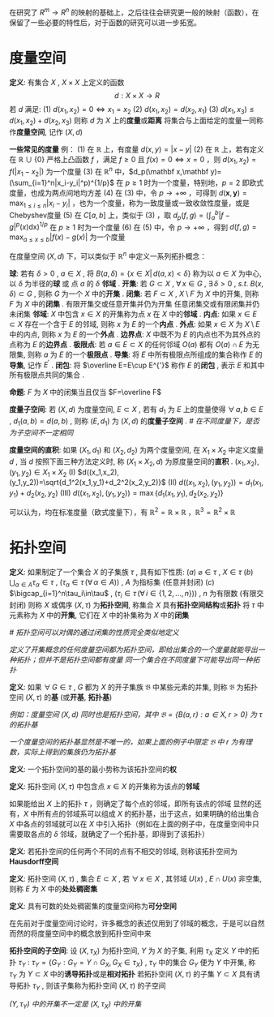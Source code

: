 在研究了 $R^m\to R^n$ 的映射的基础上，之后往往会研究更一般的映射（函数），在保留了一些必要的特性后，对于函数的研究可以进一步拓宽。
# 度量空间

**定义**: 有集合 $X$ , $X\times X$ 上定义的函数$$d:X\times X\to R$$ 若 $d$ 满足: 
	$(1)$ $d(x_1,x_2)=0\iff x_1=x_2$
	$(2)$ $d(x_1,x_2)=d(x_2,x_1)$
	$(3)$ $d(x_1,x_3)\leq d(x_1,x_2)+d(x_2,x_3)$ 
则称 $d$ 为 $X$ 上的**度量**或**距离**
将集合与上面给定的度量一同称作**度量空间**, 记作 $(X,d)$

 **一些常见的度量**
例：
	$(1)$ 在 $\mathbb R$ 上，有度量 $d(x,y)=|x-y|$
	$(2)$ 在 $\mathbb R$ 上，若有定义在 $\mathbb R\cup\{0\}$ 严格上凸函数 $f$ ，满足 $f\geq0$ 且 $f(x)=0\iff x=0$ ，则 $d(x_1,x_2)=f(|x_1-x_2|)$ 为一个度量
	$(3)$ 在 $\mathbb R^n$ 中，$d_p(\mathbf x,\mathbf y)=(\sum_{i=1}^n|x_i-y_i|^p)^{1/p}$ 在 $p\geq1$ 时为一个度量，特别地，$p=2$ 即欧式度量，也成为两点间地均方差
	$(4)$ 在 $(3)$ 中，令 $p\to+\infty$ ，可得到 $d(\mathbf x,\mathbf y)=\max_{1\leq i\leq n}|x_i-y_i|$ ，也为一个度量，称为一致度量或一致收敛性度量，或是Chebyshev度量
	$(5)$ 在 $C[a,b]$ 上，类似于 $(3)$ ，取 $d_p(f,g)=(\int_a^b|f-g|^p(x)\mathrm{dx})^{1/p}$ 在 $p\geq1$ 时为一个度量
	$(6)$ 在 $(5)$ 中，令 $p\to+\infty$ ，得到 $d(f,g)=\max_{a\leq x\leq b}|f(x)-g(x)|$ 为一个度量

在度量空间 $(X,d)$ 下，可以类似于 $\mathbb R^n$ 中定义一系列拓扑概念：

**球**: 若有 $\delta>0$ , $a\in X$ , 将 $B(a,\delta)=\{x\in X|\,d(a,x)<\delta\}$  称为以 $a\in X$ 为中心, 以 $\delta$ 为半径的**球** 或 点 $a$ 的 $\delta$ **邻域** .
**开集**: 若 $G\subset X$ , $\forall\,x\in G$ , $\exists\,\delta>0$ , $s.t.$ $B(x,\delta)\subset G$ , 则称 $G$ 为一个 $X$ 中的**开集** .
**闭集**: 若 $F\subset X$ , $X\setminus F$ 为 $X$ 中的开集, 则称 $F$ 为 $X$ 中的**闭集** .
   有限开集交或任意开集并仍为开集
   任意闭集交或有限闭集并仍未闭集
**邻域**: $X$ 中包含 $x\in X$ 的开集称为点 $x$ 在 $X$ 中的**邻域** .
**内点**: 如果 $x\in E\subset X$ 存在一个含于 $E$ 的邻域, 则称 $x$ 为 $E$ 的一个**内点** .
**外点**: 如果 $x\in X$ 为 $X\setminus E$ 中的内点, 则称 $x$ 为 $E$ 的一个**外点** .
**边界点**: $X$ 中既不为 $E$ 的内点也不为其外点的点称为 $E$ 的**边界点** .
**极限点**: 若 $a\in E\subset X$ 的任何邻域 $O(a)$ 都有 $O(a)\cap E$ 为无限集, 则称 $a$ 为 $E$ 的一个**极限点** .
**导集**: 将 $E$ 中所有极限点所组成的集合称作 $E$ 的**导集**, 记作 $E^{'}$ .
**闭包**: 将 $\overline E=E\cup E^{'}$ 称作 $E$ 的**闭包** , 表示 $E$ 和其中所有极限点共同的集合 .

**命题**: $F$ 为 $X$ 中的闭集当且仅当 $F=\overline F$ 

**度量子空间**: 若 $(X,d)$ 为度量空间, $E\subset X$ , 若有 $d_1$ 为 $E$ 上的度量使得 $\forall\,a,b\in E$ , $d_1(a,b)=d(a,b)$ , 则称 $(E,d_1)$ 为 $(X,d)$ 的**度量子空间** .
_# 在不同度量下，是否为子空间不一定相同_

**度量空间的直积**: 如果 $(X_1,d_1)$ 和 $(X_2,d_2)$ 为两个度量空间, 在 $X_1\times X_2$ 中定义度量 $d$ , 当 $d$ 按照下面三种方法定义时, 称 $(X_1\times X_2,d)$ 为原度量空间的**直积** .
	$(x_1,x_2),(y_1,y_2)\in X_1\times X_2$
	$(\mathrm I)$ $d((x_1,x_2),(y_1,y_2))=\sqrt{d_1^2(x_1,y_1)+d_2^2(x_2,y_2)}$ 
	$(\mathrm {II})$ $d((x_1,x_2),(y_1,y_2))=d_1(x_1,y_1)+d_2(x_2,y_2)$ 
	$(\mathrm{III})$ $d((x_1,x_2),(y_1,y_2))=\max\{d_1(x_1,y_1),d_2(x_2,y_2)\}$ 

可以认为，均在标准度量（欧式度量下），有 $\mathbb R^2=\mathbb R\times\mathbb R$ ，$\mathbb R^3=\mathbb R^2\times\mathbb R$ 



# 拓扑空间

**定义**: 如果制定了一个集合 $X$ 的子集族 $\tau$ , 具有如下性质: 
	$(a)$ $\varnothing\in \tau$ , $X\in\tau$ 
	$(b)$ $\bigcup_{\alpha\in A}\tau_{\alpha}\in\tau$ , $(\tau_{\alpha}\in\tau\,(\forall\,\alpha\in A))$ , $A$ 为指标集 (任意并封闭)
	$(c)$ $\bigcap_{i=1}^n\tau_i\in\tau$ , $(\tau_i\in\tau\,(\forall\,i\in\{1,2,...,n\}))$ , $n$ 为有限数 (有限交封闭)
则称 $X$ 或偶序 $(X,\tau)$ 为**拓扑空间**, 称集合 $X$ 具有**拓扑空间结构**或**拓扑**
将 $\tau$ 中元素称为 $X$ 中的**开集**, 它们在 $X$ 中的补集称为 $X$ 中的**闭集**

_# 拓扑空间可以对偶的通过闭集的性质完全类似地定义_

_定义了开集概念的任何度量空间都为拓扑空间，即给出集合的一个度量就能导出一种拓扑；但并不是拓扑空间都有度量_
_同一个集合在不同度量下可能导出同一种拓扑_

**定义**: 如果 $\forall\,G\in\tau$ , $G$ 都为 $X$ 的开子集族 $\mathfrak B$ 中某些元素的并集, 则称 $\mathfrak B$ 为拓扑空间 $(X,\tau)$ 的**基** (或**开基**, **拓扑基**)

_例如：度量空间 $(X,d)$ 同时也是拓扑空间，其中 $\mathfrak B=\{B(a,r):a\in X,r>0\}$ 为 $\tau$ 的拓扑基_

_一个度量空间的拓扑基显然是不唯一的，如果上面的例子中限定 $\mathfrak B$ 中 $r$ 为有理数，实际上得到的集族仍为拓扑基_

**定义**: 一个拓扑空间的基的最小势称为该拓扑空间的**权**

**定义**: 拓扑空间 $(X,\tau)$ 中包含点 $x\in X$ 的开集称为该点的**邻域**

如果能给出 $X$ 上的拓扑 $\tau$ ，则确定了每个点的邻域，即所有该点的邻域
显然的还有，$X$ 中所有点的邻域系可以组成 $X$ 的拓扑基，出于这点，如果明确的给出集合 $X$ 中各点的邻域就可以在 $X$ 中引入拓扑（例如在上面的例子中，在度量空间中只需要取各点的 $\delta$ 邻域，就确定了一个拓扑基，即得到了该拓扑）

**定义**: 若拓扑空间的任何两个不同的点有不相交的邻域, 则称该拓扑空间为**Hausdorff空间**

**定义**: 拓扑空间 $(X,\tau)$ , 集合 $E\subset X$ , 若 $\forall\,x\in X$ , 其邻域 $U(x)$ , $E\cap U(x)$ 非空集, 则称 $E$ 为 $X$ 中的**处处稠密集** 

**定义**: 具有可数的处处稠密集的度量空间称为**可分空间**

在先前对于度量空间讨论时，许多概念的表述仅用到了邻域的概念，于是可以自然而然的将度量空间中的概念放到拓扑空间中来

**拓扑空间的子空间**: 设 $(X,\tau_X)$ 为拓扑空间, $Y$ 为 $X$ 的子集, 利用 $\tau_X$ 定义 $Y$ 中的拓扑 $\tau_Y$ : $\tau_Y=\{G_Y:G_Y=Y\cap G_X,G_X\in\tau_X\}$ , $\tau_Y$ 中的集合 $G_Y$ 便为 $Y$ 中开集, 称 $\tau_Y$ 为 $Y\subset X$ 中的**诱导拓扑**或是**相对拓扑**
若拓扑空间 $(X,\tau)$ 的子集 $Y\subset X$ 具有诱导拓扑 $\tau_Y$ , 则该子集称为拓扑空间 $(X,\tau)$ 的子空间

_$(Y,\tau_Y)$ 中的开集不一定是 $(X,\tau_X)$ 中的开集_

